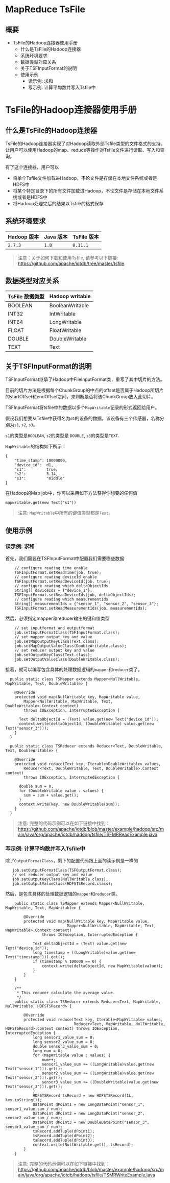 <!--

    Licensed to the Apache Software Foundation (ASF) under one
    or more contributor license agreements.  See the NOTICE file
    distributed with this work for additional information
    regarding copyright ownership.  The ASF licenses this file
    to you under the Apache License, Version 2.0 (the
    "License"); you may not use this file except in compliance
    with the License.  You may obtain a copy of the License at
    
        http://www.apache.org/licenses/LICENSE-2.0
    
    Unless required by applicable law or agreed to in writing,
    software distributed under the License is distributed on an
    "AS IS" BASIS, WITHOUT WARRANTIES OR CONDITIONS OF ANY
    KIND, either express or implied.  See the License for the
    specific language governing permissions and limitations
    under the License.

-->

# MapReduce TsFile

<!-- TOC -->
## 概要

- TsFile的Hadoop连接器使用手册
    - 什么是TsFile的Hadoop连接器
    - 系统环境要求
    - 数据类型对应关系
    - 关于TSFInputFormat的说明
    - 使用示例
        - 读示例: 求和
        - 写示例: 计算平均数并写入Tsfile中

<!-- /TOC -->
# TsFile的Hadoop连接器使用手册

## 什么是TsFile的Hadoop连接器

TsFile的Hadoop连接器实现了对Hadoop读取外部Tsfile类型的文件格式的支持。让用户可以使用Hadoop的map、reduce等操作对Tsfile文件进行读取、写入和查询。

有了这个连接器，用户可以
* 将单个Tsfile文件加载进Hadoop，不论文件是存储在本地文件系统或者是HDFS中
* 将某个特定目录下的所有文件加载进Hadoop，不论文件是存储在本地文件系统或者是HDFS中
* 将Hadoop处理完后的结果以Tsfile的格式保存

## 系统环境要求

|Hadoop 版本     | Java 版本     | TsFile 版本 |
|-------------  | ------------ |------------ |
| `2.7.3`       | `1.8`        | `0.11.1`|

>注意：关于如何下载和使用Tsfile, 请参考以下链接: https://github.com/apache/iotdb/tree/master/tsfile.

## 数据类型对应关系

| TsFile 数据类型    | Hadoop writable |
| ---------------- | --------------- |
| BOOLEAN          | BooleanWritable |
| INT32            | IntWritable     |
| INT64            | LongWritable    |
| FLOAT            | FloatWritable   |
| DOUBLE           | DoubleWritable  |
| TEXT             | Text            |

## 关于TSFInputFormat的说明

TSFInputFormat继承了Hadoop中FileInputFormat类，重写了其中切片的方法。

目前的切片方法是根据每个ChunkGroup的中点的offset是否属于Hadoop所切片的startOffset和endOffset之间，来判断是否将该ChunkGroup放入此切片。

TSFInputFormat将tsfile中的数据以多个`MapWritable`记录的形式返回给用户。

假设我们想要从Tsfile中获得名为`d1`的设备的数据，该设备有三个传感器，名称分别为`s1`, `s2`, `s3`。

`s1`的类型是`BOOLEAN`, `s2`的类型是 `DOUBLE`, `s3`的类型是`TEXT`.

`MapWritable`的结构如下所示：
```
{
    "time_stamp": 10000000,
    "device_id":  d1,
    "s1":         true,
    "s2":         3.14,
    "s3":         "middle"
}
```

在Hadoop的Map job中，你可以采用如下方法获得你想要的任何值

`mapwritable.get(new Text("s1"))`
> 注意: `MapWritable`中所有的键值类型都是`Text`。

## 使用示例

### 读示例: 求和

首先，我们需要在TSFInputFormat中配置我们需要哪些数据

```
    // configure reading time enable
    TSFInputFormat.setReadTime(job, true); 
    // configure reading deviceId enable
    TSFInputFormat.setReadDeviceId(job, true); 
    // configure reading which deltaObjectIds
    String[] deviceIds = {"device_1"};
    TSFInputFormat.setReadDeviceIds(job, deltaObjectIds);
    // configure reading which measurementIds
    String[] measurementIds = {"sensor_1", "sensor_2", "sensor_3"};
    TSFInputFormat.setReadMeasurementIds(job, measurementIds);
```

然后，必须指定mapper和reducer输出的键和值类型

```
    // set inputformat and outputformat
    job.setInputFormatClass(TSFInputFormat.class);
    // set mapper output key and value
    job.setMapOutputKeyClass(Text.class);
    job.setMapOutputValueClass(DoubleWritable.class);
    // set reducer output key and value
    job.setOutputKeyClass(Text.class);
    job.setOutputValueClass(DoubleWritable.class);
```
接着，就可以编写包含具体的处理数据逻辑的`mapper`和`reducer`类了。

```
  public static class TSMapper extends Mapper<NullWritable, MapWritable, Text, DoubleWritable> {

    @Override
    protected void map(NullWritable key, MapWritable value,
        Mapper<NullWritable, MapWritable, Text, DoubleWritable>.Context context)
        throws IOException, InterruptedException {

      Text deltaObjectId = (Text) value.get(new Text("device_id"));
      context.write(deltaObjectId, (DoubleWritable) value.get(new Text("sensor_3")));
    }
  }

  public static class TSReducer extends Reducer<Text, DoubleWritable, Text, DoubleWritable> {

    @Override
    protected void reduce(Text key, Iterable<DoubleWritable> values,
        Reducer<Text, DoubleWritable, Text, DoubleWritable>.Context context)
        throws IOException, InterruptedException {

      double sum = 0;
      for (DoubleWritable value : values) {
        sum = sum + value.get();
      }
      context.write(key, new DoubleWritable(sum));
    }
  }
```

> 注意: 完整的代码示例可以在如下链接中找到：https://github.com/apache/iotdb/blob/master/example/hadoop/src/main/java/org/apache/iotdb/hadoop/tsfile/TSFMRReadExample.java


### 写示例: 计算平均数并写入Tsfile中

除了`OutputFormatClass`，剩下的配置代码跟上面的读示例是一样的

```
   job.setOutputFormatClass(TSFOutputFormat.class);
   // set reducer output key and value
   job.setOutputKeyClass(NullWritable.class);
   job.setOutputValueClass(HDFSTSRecord.class);
```

然后，是包含具体的处理数据逻辑的`mapper`和`reducer`类。

```
    public static class TSMapper extends Mapper<NullWritable, MapWritable, Text, MapWritable> {

        @Override
        protected void map(NullWritable key, MapWritable value,
                           Mapper<NullWritable, MapWritable, Text, MapWritable>.Context context)
                throws IOException, InterruptedException {

            Text deltaObjectId = (Text) value.get(new Text("device_id"));
            long timestamp = ((LongWritable)value.get(new Text("timestamp"))).get();
            if (timestamp % 100000 == 0) {
                context.write(deltaObjectId, new MapWritable(value));
            }
        }
    }

    /**
     * This reducer calculate the average value.
     */
    public static class TSReducer extends Reducer<Text, MapWritable, NullWritable, HDFSTSRecord> {

        @Override
        protected void reduce(Text key, Iterable<MapWritable> values,
                              Reducer<Text, MapWritable, NullWritable, HDFSTSRecord>.Context context) throws IOException, InterruptedException {
            long sensor1_value_sum = 0;
            long sensor2_value_sum = 0;
            double sensor3_value_sum = 0;
            long num = 0;
            for (MapWritable value : values) {
                num++;
                sensor1_value_sum += ((LongWritable)value.get(new Text("sensor_1"))).get();
                sensor2_value_sum += ((LongWritable)value.get(new Text("sensor_2"))).get();
                sensor3_value_sum += ((DoubleWritable)value.get(new Text("sensor_3"))).get();
            }
            HDFSTSRecord tsRecord = new HDFSTSRecord(1L, key.toString());
            DataPoint dPoint1 = new LongDataPoint("sensor_1", sensor1_value_sum / num);
            DataPoint dPoint2 = new LongDataPoint("sensor_2", sensor2_value_sum / num);
            DataPoint dPoint3 = new DoubleDataPoint("sensor_3", sensor3_value_sum / num);
            tsRecord.addTuple(dPoint1);
            tsRecord.addTuple(dPoint2);
            tsRecord.addTuple(dPoint3);
            context.write(NullWritable.get(), tsRecord);
        }
    }
```
> 注意: 完整的代码示例可以在如下链接中找到：https://github.com/apache/iotdb/blob/master/example/hadoop/src/main/java/org/apache/iotdb/hadoop/tsfile/TSMRWriteExample.java
